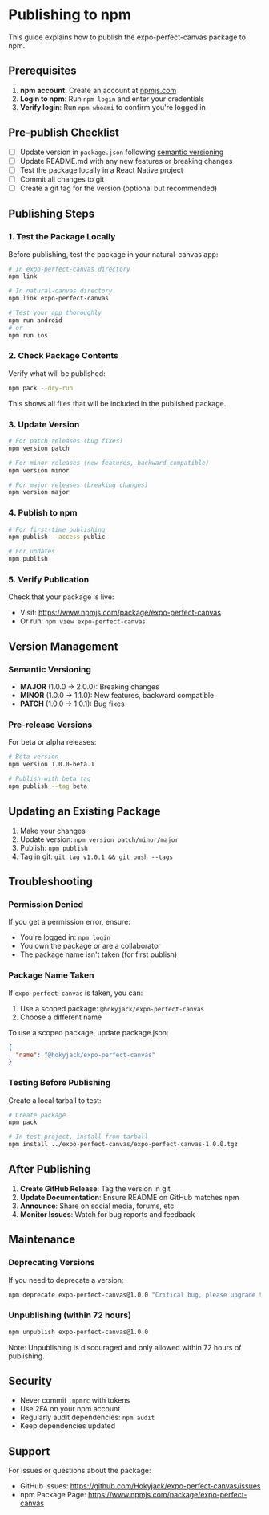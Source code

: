 # Publishing to npm

This guide explains how to publish the expo-perfect-canvas package to npm.

## Prerequisites

1. **npm account**: Create an account at [npmjs.com](https://www.npmjs.com/)
2. **Login to npm**: Run `npm login` and enter your credentials
3. **Verify login**: Run `npm whoami` to confirm you're logged in

## Pre-publish Checklist

- [ ] Update version in `package.json` following [semantic versioning](https://semver.org/)
- [ ] Update README.md with any new features or breaking changes
- [ ] Test the package locally in a React Native project
- [ ] Commit all changes to git
- [ ] Create a git tag for the version (optional but recommended)

## Publishing Steps

### 1. Test the Package Locally

Before publishing, test the package in your natural-canvas app:

```bash
# In expo-perfect-canvas directory
npm link

# In natural-canvas directory
npm link expo-perfect-canvas

# Test your app thoroughly
npm run android
# or
npm run ios
```

### 2. Check Package Contents

Verify what will be published:

```bash
npm pack --dry-run
```

This shows all files that will be included in the published package.

### 3. Update Version

```bash
# For patch releases (bug fixes)
npm version patch

# For minor releases (new features, backward compatible)
npm version minor

# For major releases (breaking changes)
npm version major
```

### 4. Publish to npm

```bash
# For first-time publishing
npm publish --access public

# For updates
npm publish
```

### 5. Verify Publication

Check that your package is live:

- Visit: https://www.npmjs.com/package/expo-perfect-canvas
- Or run: `npm view expo-perfect-canvas`

## Version Management

### Semantic Versioning

- **MAJOR** (1.0.0 → 2.0.0): Breaking changes
- **MINOR** (1.0.0 → 1.1.0): New features, backward compatible
- **PATCH** (1.0.0 → 1.0.1): Bug fixes

### Pre-release Versions

For beta or alpha releases:

```bash
# Beta version
npm version 1.0.0-beta.1

# Publish with beta tag
npm publish --tag beta
```

## Updating an Existing Package

1. Make your changes
2. Update version: `npm version patch/minor/major`
3. Publish: `npm publish`
4. Tag in git: `git tag v1.0.1 && git push --tags`

## Troubleshooting

### Permission Denied

If you get a permission error, ensure:

- You're logged in: `npm login`
- You own the package or are a collaborator
- The package name isn't taken (for first publish)

### Package Name Taken

If `expo-perfect-canvas` is taken, you can:

1. Use a scoped package: `@hokyjack/expo-perfect-canvas`
2. Choose a different name

To use a scoped package, update package.json:

```json
{
  "name": "@hokyjack/expo-perfect-canvas"
}
```

### Testing Before Publishing

Create a local tarball to test:

```bash
# Create package
npm pack

# In test project, install from tarball
npm install ../expo-perfect-canvas/expo-perfect-canvas-1.0.0.tgz
```

## After Publishing

1. **Create GitHub Release**: Tag the version in git
2. **Update Documentation**: Ensure README on GitHub matches npm
3. **Announce**: Share on social media, forums, etc.
4. **Monitor Issues**: Watch for bug reports and feedback

## Maintenance

### Deprecating Versions

If you need to deprecate a version:

```bash
npm deprecate expo-perfect-canvas@1.0.0 "Critical bug, please upgrade to 1.0.1"
```

### Unpublishing (within 72 hours)

```bash
npm unpublish expo-perfect-canvas@1.0.0
```

Note: Unpublishing is discouraged and only allowed within 72 hours of publishing.

## Security

- Never commit `.npmrc` with tokens
- Use 2FA on your npm account
- Regularly audit dependencies: `npm audit`
- Keep dependencies updated

## Support

For issues or questions about the package:

- GitHub Issues: https://github.com/Hokyjack/expo-perfect-canvas/issues
- npm Package Page: https://www.npmjs.com/package/expo-perfect-canvas
